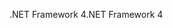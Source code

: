 <span data-ttu-id="a1e5b-101">.NET Framework 4</span><span class="sxs-lookup"><span data-stu-id="a1e5b-101">.NET Framework 4</span></span>
